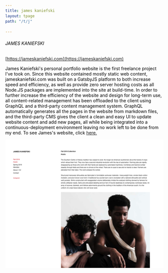 ```yaml
---
title: james kaniefski
layout: tpage
path: "/t/j"

---
```

###### <span style="color:black">JAMES KANIEFSKI</span>

[https://jameskaniefski.com](https://jameskaniefski.com)

<span style="color:black">James Kaniefski's personal portfolio website is the first freelance project I've took on. Since this website contained mostly static web content, jameskaniefski.com was built on a GatsbyJS platform to both increase speed and efficiency, as well as provide zero server hosting costs as all Node.JS packages are implemented into the site at build-time. In order to further increase the efficiency of the website and design for long-term use, all content-related management has been offloaded to the client using GraphQL and a third-party content management system. GraphQL automatically generates all the pages in the website from markdown files, and the third-party CMS gives the client a clean and easy UI to update website content and add new pages, all while being integrated into a continuous-deployment environment leaving no work left to be done from my end. To see James's website, click [here.](https://jameskaniefski.com)</span>

[![Screenshot of James Kaniefski's Website](./screenshot.png)](https://jameskaniefski.com)